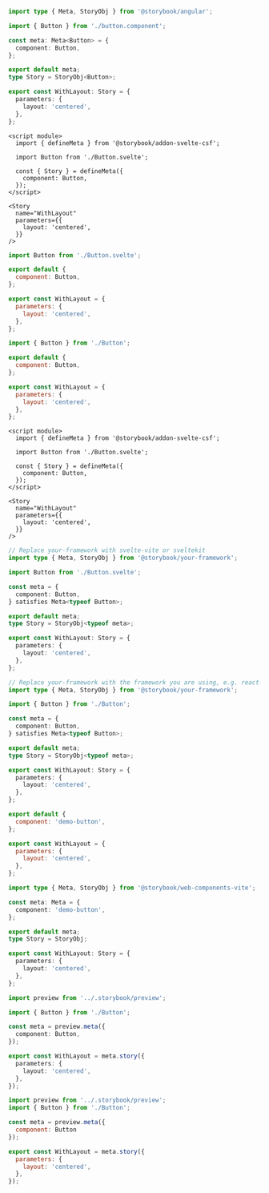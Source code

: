 ```ts filename="Button.stories.ts" renderer="angular" language="ts"
import type { Meta, StoryObj } from '@storybook/angular';

import { Button } from './button.component';

const meta: Meta<Button> = {
  component: Button,
};

export default meta;
type Story = StoryObj<Button>;

export const WithLayout: Story = {
  parameters: {
    layout: 'centered',
  },
};
```

```svelte filename="Button.stories.svelte" renderer="svelte" language="js" tabTitle="Svelte CSF"
<script module>
  import { defineMeta } from '@storybook/addon-svelte-csf';

  import Button from './Button.svelte';

  const { Story } = defineMeta({
    component: Button,
  });
</script>

<Story
  name="WithLayout"
  parameters={{
    layout: 'centered',
  }}
/>
```

```js filename="Button.stories.js" renderer="svelte" language="js" tabTitle="CSF"
import Button from './Button.svelte';

export default {
  component: Button,
};

export const WithLayout = {
  parameters: {
    layout: 'centered',
  },
};
```

```js filename="Button.stories.js|jsx" renderer="common" language="js" tabTitle="CSF 3"
import { Button } from './Button';

export default {
  component: Button,
};

export const WithLayout = {
  parameters: {
    layout: 'centered',
  },
};
```

```svelte filename="Button.stories.svelte" renderer="svelte" language="ts" tabTitle="Svelte CSF"
<script module>
  import { defineMeta } from '@storybook/addon-svelte-csf';

  import Button from './Button.svelte';

  const { Story } = defineMeta({
    component: Button,
  });
</script>

<Story
  name="WithLayout"
  parameters={{
    layout: 'centered',
  }}
/>
```

```ts filename="Button.stories.ts" renderer="svelte" language="ts" tabTitle="CSF"
// Replace your-framework with svelte-vite or sveltekit
import type { Meta, StoryObj } from '@storybook/your-framework';

import Button from './Button.svelte';

const meta = {
  component: Button,
} satisfies Meta<typeof Button>;

export default meta;
type Story = StoryObj<typeof meta>;

export const WithLayout: Story = {
  parameters: {
    layout: 'centered',
  },
};
```

```ts filename="Button.stories.ts|tsx" renderer="common" language="ts" tabTitle="CSF 3"
// Replace your-framework with the framework you are using, e.g. react-vite, nextjs, vue3-vite, etc.
import type { Meta, StoryObj } from '@storybook/your-framework';

import { Button } from './Button';

const meta = {
  component: Button,
} satisfies Meta<typeof Button>;

export default meta;
type Story = StoryObj<typeof meta>;

export const WithLayout: Story = {
  parameters: {
    layout: 'centered',
  },
};
```

```js filename="Button.stories.js" renderer="web-components" language="js"
export default {
  component: 'demo-button',
};

export const WithLayout = {
  parameters: {
    layout: 'centered',
  },
};
```

```ts filename="Button.stories.ts" renderer="web-components" language="ts"
import type { Meta, StoryObj } from '@storybook/web-components-vite';

const meta: Meta = {
  component: 'demo-button',
};

export default meta;
type Story = StoryObj;

export const WithLayout: Story = {
  parameters: {
    layout: 'centered',
  },
};
```

```ts filename="Button.stories.ts|tsx" renderer="react" language="ts" tabTitle="CSF Next 🧪"
import preview from '../.storybook/preview';

import { Button } from './Button';

const meta = preview.meta({
  component: Button,
});

export const WithLayout = meta.story({
  parameters: {
    layout: 'centered',
  },
});
```

<!-- JS snippets still needed while providing both CSF 3 & Next -->

```js filename="Button.stories.js|jsx" renderer="react" language="js" tabTitle="CSF Next 🧪"
import preview from '../.storybook/preview';
import { Button } from './Button';

const meta = preview.meta({
  component: Button
});

export const WithLayout = meta.story({
  parameters: {
    layout: 'centered',
  },
});
```
